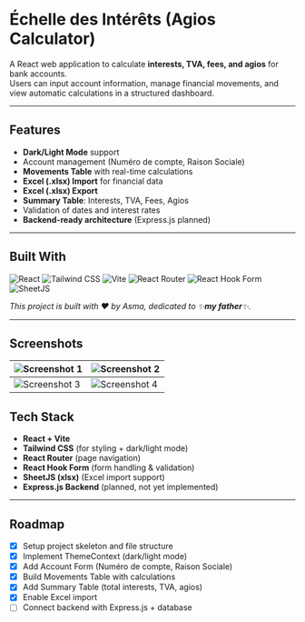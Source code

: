 # Échelle des Intérêts (Agios Calculator)

A React web application to calculate **interests, TVA, fees, and agios** for bank accounts.  
Users can input account information, manage financial movements, and view automatic calculations in a structured dashboard.

---

## Features 
-  **Dark/Light Mode** support
-  Account management (Numéro de compte, Raison Sociale)
-  **Movements Table** with real-time calculations
-  **Excel (.xlsx) Import** for financial data
-  **Excel (.xlsx) Export**
-  **Summary Table**: Interests, TVA, Fees, Agios
-  Validation of dates and interest rates
-  **Backend-ready architecture** (Express.js planned)

---

## Built With

![React](https://img.shields.io/badge/React-20232A?style=for-the-badge&logo=react&logoColor=61DAFB)
![Tailwind CSS](https://img.shields.io/badge/Tailwind%20CSS-06B6D4?style=for-the-badge&logo=tailwind-css&logoColor=white)
![Vite](https://img.shields.io/badge/Vite-646CFF?style=for-the-badge&logo=vite&logoColor=white)
![React Router](https://img.shields.io/badge/React%20Router-CA4245?style=for-the-badge&logo=react-router&logoColor=white)
![React Hook Form](https://img.shields.io/badge/React%20Hook%20Form-EC5990?style=for-the-badge&logo=react-hook-form&logoColor=white)
![SheetJS](https://img.shields.io/badge/SheetJS-F3C41C?style=for-the-badge&logo=data:image/svg+xml;base64,PHN2ZyB...&logoColor=white) 

*This project is built with ❤️ by Asma, dedicated to ✨**my father**✨.*

---

## Screenshots

| ![Screenshot 1](https://github.com/user-attachments/assets/1646f04e-8dc6-41fe-af3e-ee08ac00e467) | ![Screenshot 2](https://github.com/user-attachments/assets/d0715c40-0240-43df-b246-a725d48a2a90) |
|---|---|
| ![Screenshot 3](https://github.com/user-attachments/assets/439e2175-6589-4587-8120-09aaa39ee026) | ![Screenshot 4](https://github.com/user-attachments/assets/186a04c7-65aa-44f7-ae05-af94d8b44bca) |





## Tech Stack
- **React + Vite**
- **Tailwind CSS** (for styling + dark/light mode)
- **React Router** (page navigation)
- **React Hook Form** (form handling & validation)
- **SheetJS (xlsx)** (Excel import support)
- **Express.js Backend** (planned, not yet implemented)

---

## Roadmap
- [x] Setup project skeleton and file structure
- [x] Implement ThemeContext (dark/light mode)
- [x] Add Account Form (Numéro de compte, Raison Sociale)
- [x] Build Movements Table with calculations
- [x] Add Summary Table (total interests, TVA, agios)
- [x] Enable Excel import
- [ ] Connect backend with Express.js + database
